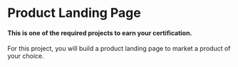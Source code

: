 # Product Landing Page

#### This is one of the required projects to earn your certification.

For this project, you will build a product landing page to market a product of your choice.
